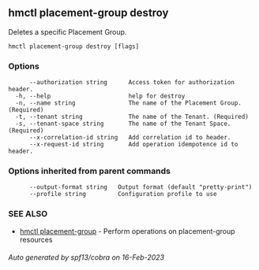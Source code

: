 ## hmctl placement-group destroy

Deletes a specific Placement Group.

```
hmctl placement-group destroy [flags]
```

### Options

```
      --authorization string      Access token for authorization header.
  -h, --help                      help for destroy
  -n, --name string               The name of the Placement Group. (Required)
  -t, --tenant string             The name of the Tenant. (Required)
  -s, --tenant-space string       The name of the Tenant Space. (Required)
      --x-correlation-id string   Add correlation id to header.
      --x-request-id string       Add operation idempotence id to header.
```

### Options inherited from parent commands

```
      --output-format string   Output format (default "pretty-print")
      --profile string         Configuration profile to use
```

### SEE ALSO

* [hmctl placement-group](hmctl_placement-group.md)	 - Perform operations on placement-group resources

###### Auto generated by spf13/cobra on 16-Feb-2023
